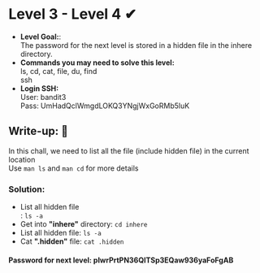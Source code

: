 # Level 3 - Level 4 ✔
- **Level Goal:**:<br>
The password for the next level is stored in a hidden file in the inhere directory.<br>
- **Commands you may need to solve this level:**<br>
ls, cd, cat, file, du, find<br>
ssh<br>
- **Login SSH:**<br>
User: bandit3<br>
Pass: UmHadQclWmgdLOKQ3YNgjWxGoRMb5luK<br>
## Write-up: 📝<br>
In this chall, we need to list all the file (include hidden file) in the current location <br>
Use `man ls` and `man cd` for more details
### Solution:<br>
- List all hidden file<br>: `ls -a`<br>
- Get into **"inhere"** directory: `cd inhere`
- List all hidden file: `ls -a`<br>
- Cat **".hidden"** file: `cat .hidden`

#### Password for next level: pIwrPrtPN36QITSp3EQaw936yaFoFgAB
